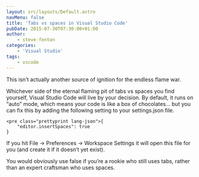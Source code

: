 ```yaml
---
layout: src/layouts/Default.astro
navMenu: false
title: 'Tabs vs spaces in Visual Studio Code'
pubDate: 2015-07-30T07:30:00+01:00
author:
    - steve-fenton
categories:
    - 'Visual Studio'
tags:
    - vscode
---
```


This isn’t actually another source of ignition for the endless flame war.

Whichever side of the eternal flaming pit of tabs vs spaces you find yourself, Visual Studio Code will live by your decision. By default, it runs on “auto” mode, which means your code is like a box of chocolates… but you can fix this by adding the following setting to your settings.json file.

```
<pre class="prettyprint lang-json">{
    "editor.insertSpaces": true
}
```

If you hit File -&gt; Preferences -&gt; Workspace Settings it will open this file for you (and create it if it doesn’t yet exist).

You would obviously use false if you’re a rookie who still uses tabs, rather than an expert craftsman who uses spaces.